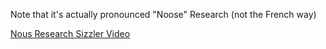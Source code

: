 Note that it's actually pronounced "Noose" Research (not the French way)

[Nous Research Sizzler Video](https://youtu.be/7ZXPWTdThAA?si=LQ4GluNH77t9CokE)